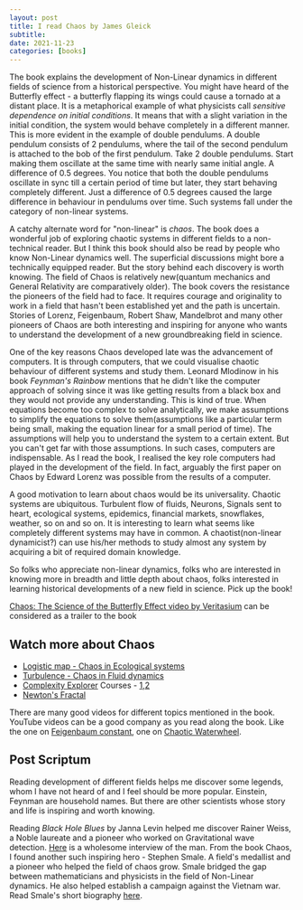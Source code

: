 ```yaml
---
layout: post
title: I read Chaos by James Gleick
subtitle: 
date: 2021-11-23
categories: [books]
---
```


The book explains the development of Non-Linear dynamics in different fields of science from a historical perspective. You might have heard of the Butterfly effect - a butterfly flapping its wings could cause a tornado at a distant place. It is a metaphorical example of what physicists call *sensitive dependence on initial conditions*. It means that with a slight variation in the initial condition, the system would behave completely in a different manner. This is more evident in the example of double pendulums. A double pendulum consists of 2 pendulums, where the tail of the second pendulum is attached to the bob of the first pendulum. Take 2 double pendulums. Start making them oscillate at the same time with nearly same initial angle. A difference of 0.5 degrees. You notice that both the double pendulums oscillate in sync till a certain period of time but later, they start behaving completely different. Just a difference of 0.5 degrees caused the large difference in behaviour in pendulums over time. Such systems fall under the category of non-linear systems.

 A catchy alternate word for "non-linear" is *chaos*. The book does a wonderful job of exploring chaotic systems in different fields to a non-technical reader. But I think this book should also be read by people who know Non-Linear dynamics well. The superficial discussions might bore a technically equipped reader. But the story behind each discovery is worth knowing. The field of Chaos is relatively new(quantum mechanics and General Relativity are comparatively older).  The book covers the resistance the pioneers of the field had to face. It requires courage and originality to work in a field that hasn't been established yet and the path is uncertain. Stories of Lorenz, Feigenbaum, Robert Shaw, Mandelbrot and many other pioneers of Chaos are both interesting and inspiring for anyone who wants to understand the development of a new groundbreaking field in science.

One of the key reasons Chaos developed late was the advancement of computers. It is through computers, that we could visualise chaotic behaviour of different systems and study them. Leonard Mlodinow in his book *Feynman's Rainbow* mentions that he didn't like the computer approach of solving since it was like getting results from a black box and they would not provide any understanding. This is kind of true. When equations become too complex to solve analytically, we make assumptions to simplify the equations to solve them(assumptions like a particular term being small, making the equation linear for a small period of time). The assumptions will help you to understand the system to a certain extent. But you can't get far with those assumptions. In such cases, computers are indispensable. As I read the book, I realised the key role computers had played in the development of the field. In fact, arguably the first paper on Chaos by Edward Lorenz was possible from the results of a computer.

A good motivation to learn about chaos would be its universality. Chaotic systems are ubiquitous. Turbulent flow of fluids, Neurons, Signals sent to heart, ecological systems, epidemics, financial markets, snowflakes, weather, so on and so on. It is interesting to learn what seems like completely different systems may have in common. A chaotist(non-linear dynamicist?) can use his/her methods to study almost any system by acquiring a bit of required domain knowledge.  

So folks who appreciate non-linear dynamics, folks who are interested in knowing more in breadth and little depth about chaos, folks interested in learning historical developments of a new field in science. Pick up the book!

[Chaos: The Science of the Butterfly Effect video by Veritasium](https://youtu.be/fDek6cYijxI) can be considered as a trailer to the book

## Watch more about Chaos

- [Logistic map - Chaos in Ecological systems](https://youtu.be/ovJcsL7vyrk)
- [Turbulence - Chaos in Fluid dynamics](https://youtu.be/5zI9sG3pjVU)
- [Complexity Explorer](https://www.youtube.com/channel/UC6s-1TYa-1fBrUUIGijshCQ) Courses - [1](https://www.youtube.com/watch?v=9ZI4edcv_uY&list=PLF0b3ThojznQwpDEClMZmHssMsuPnQxZT),[2](https://www.youtube.com/watch?v=MizhVorgywY&list=PLF0b3ThojznQ9xUDm-EbgFAnzdbeDVuSz)
- [Newton's Fractal](https://youtu.be/-RdOwhmqP5s) 

There are many good videos for different topics mentioned in the book. YouTube videos can be a good company as you read along the book. Like the one on [Feigenbaum constant](https://www.youtube.com/watch?v=L9dLBGgVeig), one on [Chaotic Waterwheel](https://youtu.be/Lx8gMBJBlP8).

## Post Scriptum

Reading development of different fields helps me discover some legends, whom I have not heard of and I feel should be more popular. Einstein, Feynman are household names. But there are other scientists whose story and life is inspiring and worth knowing. 

Reading *Black Hole Blues* by Janna Levin helped me discover Rainer Weiss, a Noble laureate and a pioneer who worked on Gravitational wave detection. [Here](https://www.youtube.com/watch?v=qUAB3Zn4bK0) is a wholesome interview of the man. From the book Chaos, I found another such inspiring hero - Stephen Smale. A field's medallist and a pioneer who helped the field of chaos grow. Smale bridged the gap between mathematicians and physicists in the field of Non-Linear dynamics. He also helped establish a campaign against the Vietnam war.  Read Smale's short biography [here](https://www.britannica.com/biography/Stephen-Smale).
